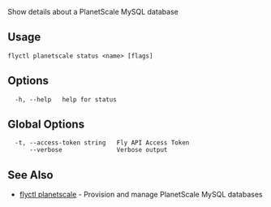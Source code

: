 Show details about a PlanetScale MySQL database


## Usage
~~~
flyctl planetscale status <name> [flags]
~~~

## Options

~~~
  -h, --help   help for status
~~~

## Global Options

~~~
  -t, --access-token string   Fly API Access Token
      --verbose               Verbose output
~~~

## See Also

* [flyctl planetscale](/docs/flyctl/planetscale/)	 - Provision and manage PlanetScale MySQL databases

